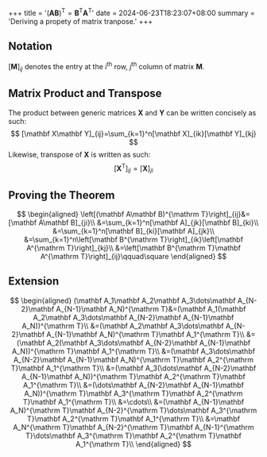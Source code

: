 +++
title = '$(\mathbf{AB})^{\mathrm T}=\mathbf B^{\mathrm T}\mathbf A^{\mathrm T}$'
date = 2024-06-23T18:23:07+08:00
summary = 'Deriving a propety of matrix tranpose.'
+++

## Notation
$[\mathbf M]_{ij}$ denotes the entry at the $i^\text{th}$ row, $j^\text{th}$ column of matrix $\mathbf M$.

## Matrix Product and Transpose
The product between generic matrices $\mathbf X$ and $\mathbf Y$ can be written concisely as such:
$$
[\mathbf X\mathbf Y]_{ij}=\sum_{k=1}^n[\mathbf X]_{ik}[\mathbf Y]_{kj}
$$
Likewise, transpose of $\mathbf X$ is written as such:
$$
\left[\mathbf X^{\mathrm T}\right]_{ij}=[\mathbf X]_{ji}
$$

## Proving the Theorem
$$
\begin{aligned}
\left[(\mathbf A\mathbf B)^{\mathrm T}\right]_{ij}&=[\mathbf A\mathbf B]_{ji}\\
&=\sum_{k=1}^n[\mathbf A]_{jk}[\mathbf B]_{ki}\\
&=\sum_{k=1}^n[\mathbf B]_{ki}[\mathbf A]_{jk}\\
&=\sum_{k=1}^n\left[\mathbf B^{\mathrm T}\right]_{ik}\left[\mathbf A^{\mathrm T}\right]_{kj}\\
&=\left[\mathbf B^{\mathrm T}\mathbf A^{\mathrm T}\right]_{ij}\qquad\square
\end{aligned}
$$

## Extension
$$
\begin{aligned}
(\mathbf A_1\mathbf A_2\mathbf A_3\dots\mathbf A_{N-2}\mathbf A_{N-1}\mathbf A_N)^{\mathrm T}&=(\mathbf A_1(\mathbf A_2\mathbf A_3\dots\mathbf A_{N-2}\mathbf A_{N-1}\mathbf A_N))^{\mathrm T}\\
&=(\mathbf A_2\mathbf A_3\dots\mathbf A_{N-2}\mathbf A_{N-1}\mathbf A_N)^{\mathrm T}\mathbf A_1^{\mathrm T}\\
&=(\mathbf A_2(\mathbf A_3\dots\mathbf A_{N-2}\mathbf A_{N-1}\mathbf A_N))^{\mathrm T}\mathbf A_1^{\mathrm T}\\
&=(\mathbf A_3\dots\mathbf A_{N-2}\mathbf A_{N-1}\mathbf A_N)^{\mathrm T}\mathbf A_2^{\mathrm T}\mathbf A_1^{\mathrm T}\\
&=(\mathbf A_3(\dots\mathbf A_{N-2}\mathbf A_{N-1}\mathbf A_N))^{\mathrm T}\mathbf A_2^{\mathrm T}\mathbf A_1^{\mathrm T}\\
&=(\dots\mathbf A_{N-2}\mathbf A_{N-1}\mathbf A_N))^{\mathrm T}\mathbf A_3^{\mathrm T}\mathbf A_2^{\mathrm T}\mathbf A_1^{\mathrm T}\\
&=\cdots\\
&=(\mathbf A_{N-1}\mathbf A_N)^{\mathrm T}\mathbf A_{N-2}^{\mathrm T}\dots\mathbf A_3^{\mathrm T}\mathbf A_2^{\mathrm T}\mathbf A_1^{\mathrm T}\\
&=\mathbf A_N^{\mathrm T}\mathbf A_{N-2}^{\mathrm T}\mathbf A_{N-1}^{\mathrm T}\dots\mathbf A_3^{\mathrm T}\mathbf A_2^{\mathrm T}\mathbf A_1^{\mathrm T}\\
\end{aligned}
$$

